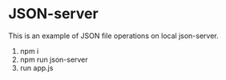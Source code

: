 # JSON-server

This is an example of JSON file operations on local json-server.

1. npm i
2. npm run json-server
3. run app.js